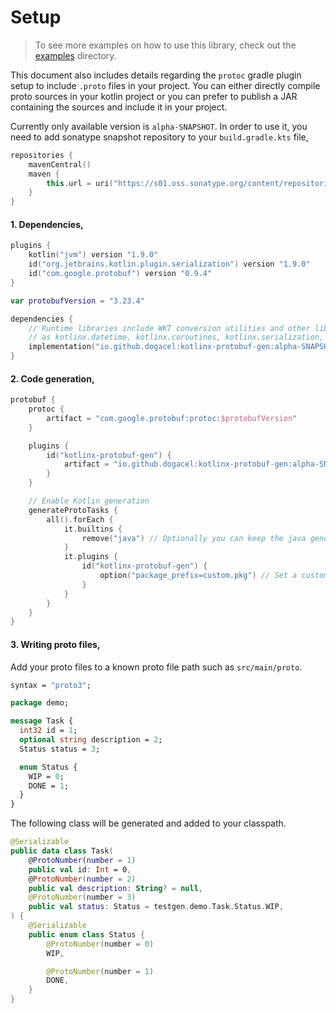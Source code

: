 # Setup

> To see more examples on how to use this library, check out the [examples](./examples) directory.

This document also includes details regarding the `protoc` gradle plugin setup to include
`.proto` files in your project. You can either directly compile proto sources in your kotlin project or
you can prefer to publish a JAR containing the sources and include it in your project.

Currently only available version is `alpha-SNAPSHOT`. In order to use it, you need to add sonatype snapshot
repository to your `build.gradle.kts` file,

```kotlin
repositories {
    mavenCentral()
    maven {
        this.url = uri("https://s01.oss.sonatype.org/content/repositories/snapshots/")
    }
}
```

#### 1. Dependencies,

```kotlin
plugins {
    kotlin("jvm") version "1.9.0"
    id("org.jetbrains.kotlin.plugin.serialization") version "1.9.0"
    id("com.google.protobuf") version "0.9.4"
}

var protobufVersion = "3.23.4"

dependencies {
    // Runtime libraries include WKT conversion utilities and other libraries that are required such
    // as kotlinx.datetime, kotlinx.coroutines, kotlinx.serialization, etc.
    implementation("io.github.dogacel:kotlinx-protobuf-gen:alpha-SNAPSHOT")
}
```

#### 2. Code generation,

```kotlin
protobuf {
    protoc {
        artifact = "com.google.protobuf:protoc:$protobufVersion"
    }

    plugins {
        id("kotlinx-protobuf-gen") {
            artifact = "io.github.dogacel:kotlinx-protobuf-gen:alpha-SNAPSHOT:jvm8@jar"
        }
    }

    // Enable Kotlin generation
    generateProtoTasks {
        all().forEach {
            it.builtins {
                remove("java") // Optionally you can keep the java generated files.
            }
            it.plugins {
                id("kotlinx-protobuf-gen") {
                    option("package_prefix=custom.pkg") // Set a custom package prefix
                }
            }
        }
    }
}
```

#### 3. Writing proto files,

Add your proto files to a known proto file path such as `src/main/proto`.

```protobuf
syntax = "proto3";

package demo;

message Task {
  int32 id = 1;
  optional string description = 2;
  Status status = 3;

  enum Status {
    WIP = 0;
    DONE = 1;
  }
}
```

The following class will be generated and added to your classpath.

```kotlin
@Serializable
public data class Task(
    @ProtoNumber(number = 1)
    public val id: Int = 0,
    @ProtoNumber(number = 2)
    public val description: String? = null,
    @ProtoNumber(number = 3)
    public val status: Status = testgen.demo.Task.Status.WIP,
) {
    @Serializable
    public enum class Status {
        @ProtoNumber(number = 0)
        WIP,

        @ProtoNumber(number = 1)
        DONE,
    }
}
```
